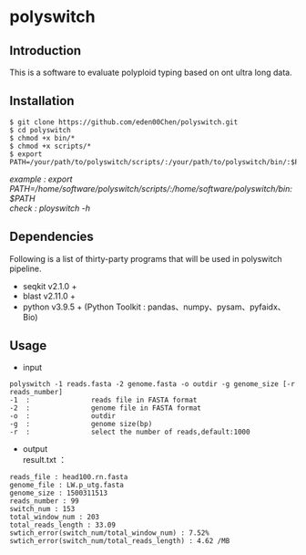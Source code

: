 # polyswitch
## Introduction
This is a software to evaluate polyploid typing based on ont ultra long data.
## Installation
```
$ git clone https://github.com/eden00Chen/polyswitch.git
$ cd polyswitch
$ chmod +x bin/*
$ chmod +x scripts/*
$ export PATH=/your/path/to/polyswitch/scripts/:/your/path/to/polyswitch/bin/:$PATH
```
*example : export PATH=/home/software/polyswitch/scripts/:/home/software/polyswitch/bin:$PATH*  
*check : ployswitch -h*
## Dependencies
Following is a list of thirty-party programs that will be used in polyswitch pipeline.
* seqkit v2.1.0 +
* blast v2.11.0 +
* python v3.9.5 + (Python Toolkit : pandas、numpy、pysam、pyfaidx、Bio)
## Usage
* input
```
polyswitch -1 reads.fasta -2 genome.fasta -o outdir -g genome_size [-r reads_number]
-1  :               reads file in FASTA format
-2  :               genome file in FASTA format
-o  :               outdir
-g  :               genome size(bp)
-r  :               select the number of reads,default:1000
```
* output  
result.txt ：
```
reads_file : head100.rn.fasta
genome_file : LW.p_utg.fasta
genome_size : 1500311513
reads_number : 99
switch_num : 153
total_window_num : 203
total_reads_length : 33.09
swtich_error(switch_num/total_window_num) : 7.52%
swtich_error(switch_num/total_reads_length) : 4.62 /MB
```
